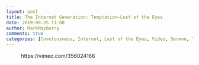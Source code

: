 ```yaml
---
layout: post
title: The Internet Generation: Temptation—Lust of the Eyes
date: 2019-08-25 11:00
author: MarkMayberry
comments: true
categories: [Covetousness, Internet, Lust of the Eyes, Video, Sermon, Temptation]
---
```

<!-- wp:core-embed/vimeo {"url":"https://vimeo.com/356024166","type":"video","providerNameSlug":"vimeo","className":"wp-embed-aspect-4-3 wp-has-aspect-ratio"} -->
<figure class="wp-block-embed-vimeo wp-block-embed is-type-video is-provider-vimeo wp-embed-aspect-4-3 wp-has-aspect-ratio"><div class="wp-block-embed__wrapper">
https://vimeo.com/356024166
</div></figure>
<!-- /wp:core-embed/vimeo -->
